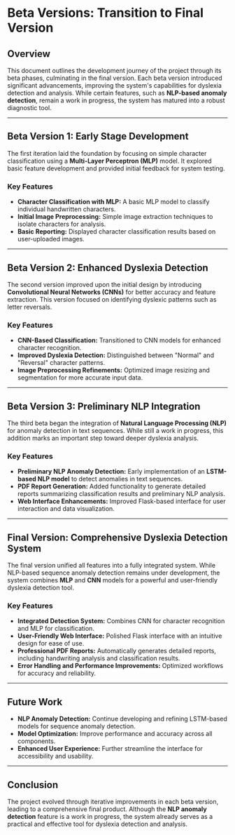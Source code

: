 # Beta Versions: Transition to Final Version

## Overview

This document outlines the development journey of the project through its beta phases, culminating in the final version. Each beta version introduced significant advancements, improving the system's capabilities for dyslexia detection and analysis. While certain features, such as **NLP-based anomaly detection**, remain a work in progress, the system has matured into a robust diagnostic tool.

---

## Beta Version 1: Early Stage Development

The first iteration laid the foundation by focusing on simple character classification using a **Multi-Layer Perceptron (MLP)** model. It explored basic feature development and provided initial feedback for system testing.

### Key Features
- **Character Classification with MLP:** A basic MLP model to classify individual handwritten characters.
- **Initial Image Preprocessing:** Simple image extraction techniques to isolate characters for analysis.
- **Basic Reporting:** Displayed character classification results based on user-uploaded images.

---

## Beta Version 2: Enhanced Dyslexia Detection

The second version improved upon the initial design by introducing **Convolutional Neural Networks (CNNs)** for better accuracy and feature extraction. This version focused on identifying dyslexic patterns such as letter reversals.

### Key Features
- **CNN-Based Classification:** Transitioned to CNN models for enhanced character recognition.
- **Improved Dyslexia Detection:** Distinguished between "Normal" and "Reversal" character patterns.
- **Image Preprocessing Refinements:** Optimized image resizing and segmentation for more accurate input data.

---

## Beta Version 3: Preliminary NLP Integration

The third beta began the integration of **Natural Language Processing (NLP)** for anomaly detection in text sequences. While still a work in progress, this addition marks an important step toward deeper dyslexia analysis.

### Key Features
- **Preliminary NLP Anomaly Detection:** Early implementation of an **LSTM-based NLP model** to detect anomalies in text sequences.
- **PDF Report Generation:** Added functionality to generate detailed reports summarizing classification results and preliminary NLP analysis.
- **Web Interface Enhancements:** Improved Flask-based interface for user interaction and data visualization.

---

## Final Version: Comprehensive Dyslexia Detection System

The final version unified all features into a fully integrated system. While NLP-based sequence anomaly detection remains under development, the system combines **MLP** and **CNN** models for a powerful and user-friendly dyslexia detection tool.

### Key Features
- **Integrated Detection System:** Combines CNN for character recognition and MLP for classification.
- **User-Friendly Web Interface:** Polished Flask interface with an intuitive design for ease of use.
- **Professional PDF Reports:** Automatically generates detailed reports, including handwriting analysis and classification results.
- **Error Handling and Performance Improvements:** Optimized workflows for accuracy and reliability.

---

## Future Work

- **NLP Anomaly Detection:** Continue developing and refining LSTM-based models for sequence anomaly detection.
- **Model Optimization:** Improve performance and accuracy across all components.
- **Enhanced User Experience:** Further streamline the interface for accessibility and usability.

---

## Conclusion

The project evolved through iterative improvements in each beta version, leading to a comprehensive final product. Although the **NLP anomaly detection** feature is a work in progress, the system already serves as a practical and effective tool for dyslexia detection and analysis.
